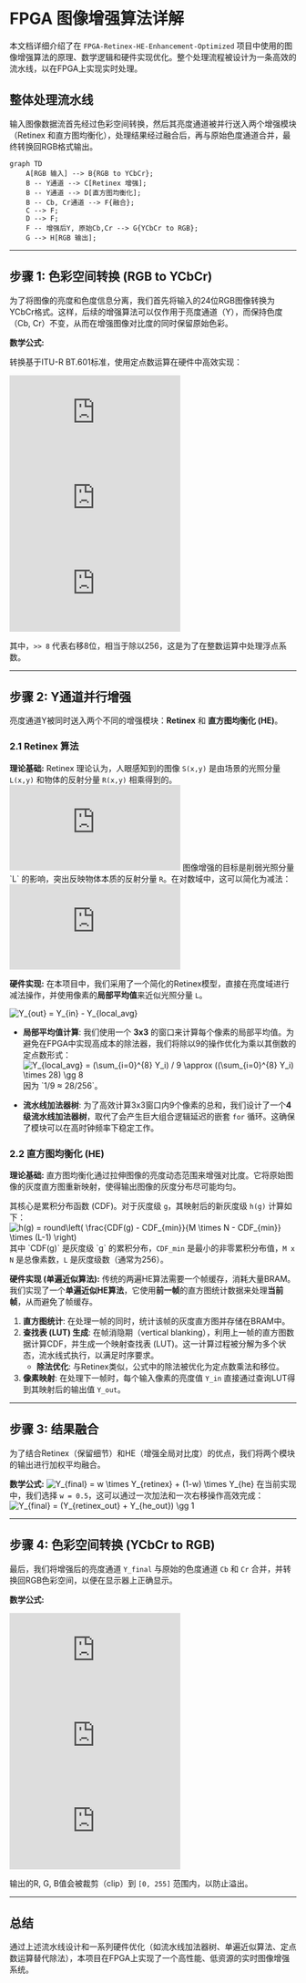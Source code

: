 # FPGA 图像增强算法详解

本文档详细介绍了在 `FPGA-Retinex-HE-Enhancement-Optimized` 项目中使用的图像增强算法的原理、数学逻辑和硬件实现优化。整个处理流程被设计为一条高效的流水线，以在FPGA上实现实时处理。

## 整体处理流水线

输入图像数据流首先经过色彩空间转换，然后其亮度通道被并行送入两个增强模块（Retinex 和直方图均衡化），处理结果经过融合后，再与原始色度通道合并，最终转换回RGB格式输出。 

```mermaid
graph TD
    A[RGB 输入] --> B{RGB to YCbCr};
    B -- Y通道 --> C[Retinex 增强];
    B -- Y通道 --> D[直方图均衡化];
    B -- Cb, Cr通道 --> F{融合};
    C --> F;
    D --> F;
    F -- 增强后Y, 原始Cb,Cr --> G{YCbCr to RGB};
    G --> H[RGB 输出];
```

---

## 步骤 1: 色彩空间转换 (RGB to YCbCr)

为了将图像的亮度和色度信息分离，我们首先将输入的24位RGB图像转换为YCbCr格式。这样，后续的增强算法可以仅作用于亮度通道（Y），而保持色度（Cb, Cr）不变，从而在增强图像对比度的同时保留原始色彩。

**数学公式:**

转换基于ITU-R BT.601标准，使用定点数运算在硬件中高效实现：

![Y = (77 \times R + 150 \times G + 29 \times B) \gg 8](https://latex.codecogs.com/svg.latex?Y%20=%20(77%20%5Ctimes%20R%20&plus;%20150%20%5Ctimes%20G%20&plus;%2029%20%5Ctimes%20B)%20%5Cgg%208)
![C_b = ((-43 \times R - 85 \times G + 128 \times B) \gg 8) + 128](https://latex.codecogs.com/svg.latex?C_b%20=%20((-43%20%5Ctimes%20R%20-%2085%20%5Ctimes%20G%20&plus;%20128%20%5Ctimes%20B)%20%5Cgg%208)%20&plus;%20128)
![C_r = ((128 \times R - 107 \times G - 21 \times B) \gg 8) + 128](https://latex.codecogs.com/svg.latex?C_r%20=%20((128%20%5Ctimes%20R%20-%20107%20%5Ctimes%20G%20-%2021%20%5Ctimes%20B)%20%5Cgg%208)%20&plus;%20128)

其中，`>> 8` 代表右移8位，相当于除以256，这是为了在整数运算中处理浮点系数。

---

## 步骤 2: Y通道并行增强

亮度通道Y被同时送入两个不同的增强模块：**Retinex** 和 **直方图均衡化 (HE)**。

### 2.1 Retinex 算法

**理论基础:**
Retinex 理论认为，人眼感知到的图像 `S(x,y)` 是由场景的光照分量 `L(x,y)` 和物体的反射分量 `R(x,y)` 相乘得到的。
![S(x,y) = L(x,y) \times R(x,y)](https://latex.codecogs.com/svg.latex?S(x,y)%20=%20L(x,y)%20%5Ctimes%20R(x,y))
图像增强的目标是削弱光照分量 `L` 的影响，突出反映物体本质的反射分量 `R`。在对数域中，这可以简化为减法：
![\log(R) = \log(S) - \log(L)](https://latex.codecogs.com/svg.latex?%5Clog(R)%20=%20%5Clog(S)%20-%20%5Clog(L))

**硬件实现:**
在本项目中，我们采用了一个简化的Retinex模型，直接在亮度域进行减法操作，并使用像素的**局部平均值**来近似光照分量 `L`。

![Y_{out} = Y_{in} - Y_{local_avg}](https://latex.codecogs.com/svg.latex?Y_{out}%20=%20Y_{in}%20-%20Y_{local%5C_avg})

- **局部平均值计算**: 我们使用一个 **3x3** 的窗口来计算每个像素的局部平均值。为避免在FPGA中实现高成本的除法器，我们将除以9的操作优化为乘以其倒数的定点数形式：
  ![Y_{local_avg} = (\sum_{i=0}^{8} Y_i) / 9 \approx ((\sum_{i=0}^{8} Y_i) \times 28) \gg 8](https://latex.codecogs.com/svg.latex?Y_{local%5C_avg}%20=%20(%5Csum_{i=0}^{8}%20Y_i)%20/%209%20%5Capprox%20((%5Csum_{i=0}^{8}%20Y_i)%20%5Ctimes%2028)%20%5Cgg%208)
  因为 `1/9 ≈ 28/256`。

- **流水线加法器树**: 为了高效计算3x3窗口内9个像素的总和，我们设计了一个**4级流水线加法器树**，取代了会产生巨大组合逻辑延迟的嵌套 `for` 循环。这确保了模块可以在高时钟频率下稳定工作。

### 2.2 直方图均衡化 (HE)

**理论基础:**
直方图均衡化通过拉伸图像的亮度动态范围来增强对比度。它将原始图像的灰度直方图重新映射，使得输出图像的灰度分布尽可能均匀。

其核心是累积分布函数 (CDF)。对于灰度级 `g`，其映射后的新灰度级 `h(g)` 计算如下：
![h(g) = round\left( \frac{CDF(g) - CDF_{min}}{M \times N - CDF_{min}} \times (L-1) \right)](https://latex.codecogs.com/svg.latex?h(g)%20=%20round%5Cleft(%20%5Cfrac{CDF(g)%20-%20CDF_{min}}{M%20%5Ctimes%20N%20-%20CDF_{min}}%20%5Ctimes%20(L-1)%20%5Cright))
其中 `CDF(g)` 是灰度级 `g` 的累积分布，`CDF_min` 是最小的非零累积分布值，`M x N` 是总像素数，`L` 是灰度级数（通常为256）。

**硬件实现 (单遍近似算法):**
传统的两遍HE算法需要一个帧缓存，消耗大量BRAM。我们实现了一个**单遍近似HE算法**，它使用**前一帧**的直方图统计数据来处理**当前帧**，从而避免了帧缓存。

1.  **直方图统计**: 在处理一帧的同时，统计该帧的灰度直方图并存储在BRAM中。
2.  **查找表 (LUT) 生成**: 在帧消隐期（vertical blanking），利用上一帧的直方图数据计算CDF，并生成一个映射查找表 (LUT)。这一计算过程被分解为多个状态，流水线式执行，以满足时序要求。
    - **除法优化**: 与Retinex类似，公式中的除法被优化为定点数乘法和移位。
3.  **像素映射**: 在处理下一帧时，每个输入像素的亮度值 `Y_in` 直接通过查询LUT得到其映射后的输出值 `Y_out`。

---

## 步骤 3: 结果融合

为了结合Retinex（保留细节）和HE（增强全局对比度）的优点，我们将两个模块的输出进行加权平均融合。

**数学公式:**
![Y_{final} = w \times Y_{retinex} + (1-w) \times Y_{he}](https://latex.codecogs.com/svg.latex?Y_{final}%20=%20w%20%5Ctimes%20Y_{retinex}%20&plus;%20(1-w)%20%5Ctimes%20Y_{he})
在当前实现中，我们选择 `w = 0.5`，这可以通过一次加法和一次右移操作高效完成：
![Y_{final} = (Y_{retinex_out} + Y_{he_out}) \gg 1](https://latex.codecogs.com/svg.latex?Y_{final}%20=%20(Y_{retinex%5C_out}%20&plus;%20Y_{he%5C_out})%20%5Cgg%201)

---

## 步骤 4: 色彩空间转换 (YCbCr to RGB)

最后，我们将增强后的亮度通道 `Y_final` 与原始的色度通道 `Cb` 和 `Cr` 合并，并转换回RGB色彩空间，以便在显示器上正确显示。

**数学公式:**

![R = Y + ( (359 \times (C_r-128)) \gg 8 )](https://latex.codecogs.com/svg.latex?R%20=%20Y%20&plus;%20(%20(359%20%5Ctimes%20(C_r-128))%20%5Cgg%208%20))
![G = Y - ( (88 \times (C_b-128) + 183 \times (C_r-128)) \gg 8 )](https://latex.codecogs.com/svg.latex?G%20=%20Y%20-%20(%20(88%20%5Ctimes%20(C_b-128)%20&plus;%20183%20%5Ctimes%20(C_r-128))%20%5Cgg%208%20))
![B = Y + ( (454 \times (C_b-128)) \gg 8 )](https://latex.codecogs.com/svg.latex?B%20=%20Y%20&plus;%20(%20(454%20%5Ctimes%20(C_b-128))%20%5Cgg%208%20))

输出的R, G, B值会被裁剪（clip）到 `[0, 255]` 范围内，以防止溢出。

---

## 总结

通过上述流水线设计和一系列硬件优化（如流水线加法器树、单遍近似算法、定点数运算替代除法），本项目在FPGA上实现了一个高性能、低资源的实时图像增强系统。